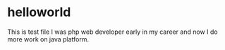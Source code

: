 # helloworld
This is test file
I was php web developer early in my career and now I do more work on java platform.
